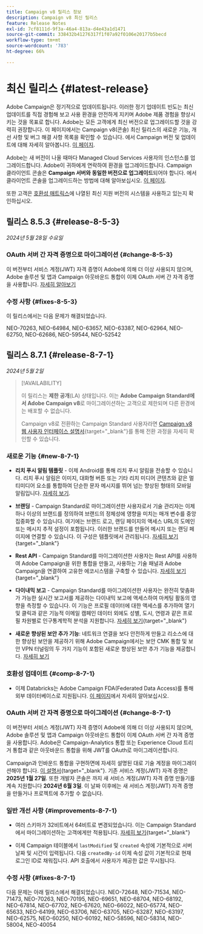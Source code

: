 ```yaml
---
title: Campaign v8 릴리스 정보
description: Campaign v8 최신 릴리스
feature: Release Notes
exl-id: 7cf8111d-9f3a-46a4-813a-d4e43a1d1471
source-git-commit: 338432b41276317f1f07a92f0106e20177b5becd
workflow-type: tm+mt
source-wordcount: '783'
ht-degree: 66%

---
```


# 최신 릴리스 {#latest-release}

Adobe Campaign은 정기적으로 업데이트됩니다. 이러한 정기 업데이트 빈도는 최신 업데이트를 직접 경험해 보고 사용 환경을 안전하게 지키며 Adobe 제품 경험을 향상시키는 것을 목표로 합니다. Adobe는 모든 고객에게 최신 버전으로 업그레이드할 것을 강력히 권장합니다. 이 페이지에서는 Campaign v8(콘솔) 최신 릴리스의 새로운 기능, 개선 사항 및 버그 해결 사항 목록을 확인할 수 있습니다. 에서 Campaign 버전 및 업데이트에 대해 자세히 알아봅니다. [이 페이지](upgrades.md).

Adobe는 새 버전이 나올 때마다 Managed Cloud Services 사용자의 인스턴스를 업그레이드합니다. Adobe이 귀하에게 연락하여 환경을 업그레이드합니다. Campaign 클라이언트 콘솔은 **Campaign 서버와 동일한 버전으로 업그레이드**&#x200B;되어야 합니다. 에서 클라이언트 콘솔을 업그레이드하는 방법에 대해 알아보십시오. [이 페이지](../start/connect.md#upgrade-ac-console).

또한 고객은 [호환성 매트릭스](compatibility-matrix.md)에 나열된 최신 지원 버전의 시스템을 사용하고 있는지 확인하십시오.

## 릴리스 8.5.3 {#release-8-5-3}

_2024년 5월 28일 수요일_

### OAuth 서버 간 자격 증명으로 마이그레이션 {#change-8-5-3}

이 버전부터 서비스 계정(JWT) 자격 증명이 Adobe에 의해 더 이상 사용되지 않으며, Adobe 솔루션 및 앱과 Campaign 아웃바운드 통합이 이제 OAuth 서버 간 자격 증명을 사용합니다. [자세히 알아보기](#change-8-7-1)

### 수정 사항 {#fixes-8-5-3}

이 릴리스에서는 다음 문제가 해결되었습니다.

NEO-70263, NEO-64984, NEO-63657, NEO-63387, NEO-62964, NEO-62750, NEO-62686, NEO-59544, NEO-52542

## 릴리스 8.7.1 {#release-8-7-1}

_2024년 5월 2일_

>[!AVAILABILITY]
>
>이 릴리스는 **제한 공개**(LA) 상태입니다. 이는 **Adobe Campaign Standard에서 Adobe Campaign v8**&#x200B;로 마이그레이션하는 고객으로 제한되며 다른 환경에는 배포할 수 없습니다.
>
>Campaign v8로 전환하는 Campaign Standard 사용자라면 [Campaign v8 웹 사용자 인터페이스 설명서](https://experienceleague.adobe.com/ko/docs/campaign-web/v8/release-notes/acs-migration){target="_blank"}를 통해 전환 과정을 자세히 확인할 수 있습니다.

### 새로운 기능 {#new-8-7-1}

* **리치 푸시 알림 템플릿** - 이제 Android를 통해 리치 푸시 알림을 전송할 수 있습니다. 리치 푸시 알림은 이미지, 대화형 버튼 또는 기타 리치 미디어 콘텐츠와 같은 멀티미디어 요소를 통합하여 단순한 문자 메시지를 뛰어 넘는 향상된 형태의 모바일 알림입니다. [자세히 보기](../send/rich-push.md).

* **브랜딩** - Campaign Standard로 마이그레이션한 사용자로서 기술 관리자는 이제 하나 이상의 브랜드를 정의하여 브랜드의 정체성에 영향을 미치는 매개 변수를 중앙 집중화할 수 있습니다. 여기에는 브랜드 로고, 랜딩 페이지의 액세스 URL의 도메인 또는 메시지 추적 설정이 포함됩니다. 이러한 브랜드를 만들어 메시지 또는 랜딩 페이지에 연결할 수 있습니다. 이 구성은 템플릿에서 관리됩니다. [자세히 보기](https://experienceleague.adobe.com/docs/experience-cloud/campaign/branding/branding-gs.html?lang=ko){target="_blank"}

* **Rest API** - Campaign Standard를 마이그레이션한 사용자는 Rest API를 사용하여 Adobe Campaign을 위한 통합을 만들고, 사용하는 기술 패널과 Adobe Campaign을 연결하여 고유한 에코시스템을 구축할 수 있습니다. [자세히 보기](https://experienceleague.adobe.com/docs/experience-cloud/campaign/apis/get-started-apis.html?lang=ko){target="_blank"}

* **다이내믹 보고** - Campaign Standard를 마이그레이션한 사용자는 완전히 맞춤화가 가능한 실시간 보고서를 제공하는 다이내믹 보고에 액세스하여 마케팅 활동의 영향을 측정할 수 있습니다. 이 기능은 프로필 데이터에 대한 액세스를 추가하여 열기 및 클릭과 같은 기능적 이메일 캠페인 데이터 외에도 성별, 도시, 연령과 같은 프로필 차원별로 인구통계학적 분석을 지원합니다. [자세히 보기](https://experienceleague.adobe.com/docs/experience-cloud/campaign/reporting/get-started-reporting.html?lang=ko){target="_blank"}

* **새로운 향상된 보안 추가 기능**: 네트워크 연결을 보다 안전하게 만들고 리소스에 대한 향상된 보안을 제공하기 위해 Adobe Campaign에서는 보안 CMK 통합 및 보안 VPN 터널링의 두 가지 기능이 포함된 새로운 향상된 보안 추가 기능을 제공합니다. [자세히 보기](../config/enhanced-security.md)


### 호환성 업데이트 {#comp-8-7-1}

* 이제 Databricks는 Adobe Campaign FDA(Federated Data Access)를 통해 외부 데이터베이스로 지원됩니다. [이 페이지](compatibility-matrix.md#FederatedDataAccessFDA)에서 자세히 알아보십시오.

### OAuth 서버 간 자격 증명으로 마이그레이션 {#change-8-7-1}

이 버전부터 서비스 계정(JWT) 자격 증명이 Adobe에 의해 더 이상 사용되지 않으며, Adobe 솔루션 및 앱과 Campaign 아웃바운드 통합이 이제 OAuth 서버 간 자격 증명을 사용합니다. Adobe은 Campaign-Analytics 통합 또는 Experience Cloud 트리거 통합과 같은 아웃바운드 통합을 위해 JWT를 OAuth로 마이그레이션합니다.

Campaign과 인바운드 통합을 구현하면에 자세히 설명된 대로 기술 계정을 마이그레이션해야 합니다. [이 설명서](https://developer.adobe.com/developer-console/docs/guides/authentication/ServerToServerAuthentication/migration/){target="_blank"}. 기존 서비스 계정(JWT) 자격 증명은 **2025년 1월 27일**. 또한 개발자 콘솔은 까지 새 서비스 계정(JWT) 자격 증명 만들기를 계속 지원합니다 **2024년 6월 3일**. 이 날짜 이후에는 새 서비스 계정(JWT) 자격 증명을 만들거나 프로젝트에 추가할 수 없습니다.


### 일반 개선 사항 {#improvements-8-7-1}

* 여러 스키마가 32비트에서 64비트로 변경되었습니다. 이는 Campaign Standard에서 마이그레이션하는 고객에게만 적용됩니다. [자세히 보기](https://experienceleague.adobe.com/docs/experience-cloud/campaign/technotes/64-bit-tables.html?lang=ko){target="_blank"}

* 이제 Campaign 테이블에서 `lastModified` 및 `created` 속성에 기본적으로 서버 날짜 및 시간이 입력됩니다. 다음 `createdBy-id` 이제 속성 값이 기본적으로 현재 로그인 ID로 채워집니다. API 호출에서 사용자가 제공한 값은 무시됩니다. <!--This configuration can be changed in the Campaign server configuration file. As a Managed Cloud Services customer, you must reach out to Adobe to change this default configuration.-->

### 수정 사항 {#fixes-8-7-1}

다음 문제는 아래 릴리스에서 해결되었습니다.
NEO-72648, NEO-71534, NEO-71473, NEO-70263, NEO-70195, NEO-69651, NEO-68704, NEO-68192, NEO-67814, NEO-67702, NEO-67620, NEO-66022, NEO-65774, NEO-65633, NEO-64199, NEO-63706, NEO-63705, NEO-63287, NEO-63197, NEO-62575, NEO-60250, NEO-60192, NEO-58596, NEO-58314, NEO-58004, NEO-40054
